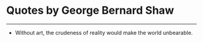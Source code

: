 # Quotes by George Bernard Shaw

---

- Without art, the crudeness of reality would make the world unbearable.
